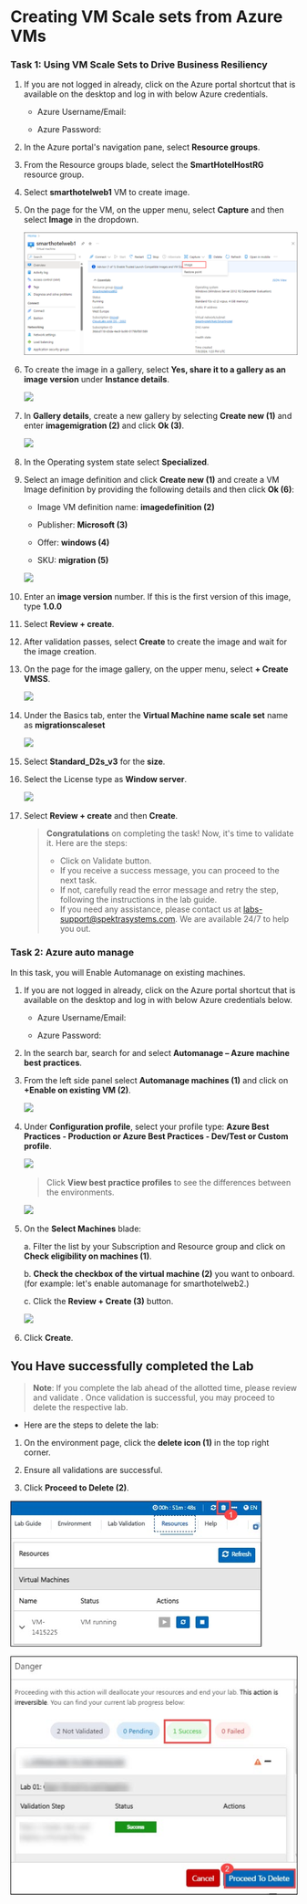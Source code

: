 # Creating VM Scale sets from Azure VMs

### Task 1: Using VM Scale Sets to Drive Business Resiliency

1. If you are not logged in already, click on the Azure portal shortcut that is available on the desktop and log in with below Azure credentials.
    
    * Azure Username/Email: <inject key="AzureAdUserEmail"></inject> 
    
    * Azure Password: <inject key="AzureAdUserPassword"></inject>

2. In the Azure portal's navigation pane, select **Resource groups**.

3. From the Resource groups blade, select the **SmartHotelHostRG** resource group.

4. Select **smarthotelweb1** VM to create image.

2. On the page for the VM, on the upper menu, select **Capture** and then select **Image** in the dropdown.
   
   ![](Images/upd-capture-1.png)

4. To create the image in a gallery, select **Yes, share it to a gallery as an image version** under **Instance details**.

   ![](Images/md1-ex-4-t1-s6.png)

5. In **Gallery details**, create a new gallery by selecting **Create new (1)** and enter **imagemigration<inject key="DeploymentID" enableCopy="false" /> (2)** and click **Ok (3)**.

   ![](Images/upd-e4-t1-s7.png)

6. In the Operating system state select **Specialized**.

7. Select an image definition and click **Create new (1)** and create a VM Image definition by providing the following details and then click **Ok (6)**: 
  
   - Image VM definition name: **imagedefinition<inject key="DeploymentID" enableCopy="false" /> (2)**

   - Publisher: **Microsoft (3)**
    
   - Offer: **windows (4)**
  
   - SKU: **migration (5)**

   ![](Images/upd-4-t1-s9.png)

8. Enter an **image version** number. If this is the first version of this image, type **1.0.0**

9. Select **Review + create**.

10. After validation passes, select **Create** to create the image and wait for the image creation.

11. On the page for the image gallery, on the upper menu, select **+ Create VMSS**.

    ![](Images/upd-vmss1.png)

12. Under the Basics tab, enter the **Virtual Machine name scale set** name as **migrationscaleset<inject key="DeploymentID" enableCopy="false" />**

    ![](Images/upd-vmname.png)

13. Select **Standard_D2s_v3** for the **size**.

14. Select the License type as **Window server**.

     ![](Images/upd-License.png)

15. Select **Review + create** and then **Create**.

    > **Congratulations** on completing the task! Now, it's time to validate it. Here are the steps:
    > - Click on Validate button.
    > - If you receive a success message, you can proceed to the next task.
    > - If not, carefully read the error message and retry the step, following the instructions in the lab guide. 
    > - If you need any assistance, please contact us at labs-support@spektrasystems.com. We are available 24/7 to help you out.
    
    <validation step="3435fc35-adbc-4789-885e-d2231cc767d4" />

### Task 2: Azure auto manage

In this task, you will Enable Automanage on existing machines.

1. If you are not logged in already, click on the Azure portal shortcut that is available on the desktop and log in with below Azure credentials below.
    
    * Azure Username/Email: <inject key="AzureAdUserEmail"></inject> 
    
    * Azure Password: <inject key="AzureAdUserPassword"></inject>

2. In the search bar, search for and select **Automanage – Azure machine best practices**.

3. From the left side panel select **Automanage machines (1)** and click on **+Enable on existing VM (2)**.
   
   ![](Images/upd-zero-vm-list-view.png)

4. Under **Configuration profile**, select your profile type: **Azure Best Practices - Production or Azure Best Practices - Dev/Test or Custom profile**.
   
   ![](Images/upd-existing-vm-quick-create.png)
   
   > Click **View best practice profiles** to see the differences between the environments.
    
   ![](Images/upd-browse-production-profile.png)

5. On the **Select Machines** blade:

   a. Filter the list by your Subscription and Resource group and click on **Check eligibility on machines (1)**.
   
   b. **Check the checkbox of the virtual machine (2)** you want to onboard. (for example: let's enable automanage for smarthotelweb2.)
   
   c. Click the **Review + Create (3)** button.
   
   ![](Images/updt-existing-vm-select-machine.png)

6. Click **Create**.

  ## You Have successfully completed the Lab

  >**Note**: If you complete the lab ahead of the allotted time, please review and validate . Once validation is successful, you may proceed to delete the respective lab.

- Here are the steps to delete the lab:

1. On the environment page, click the **delete icon (1)** in the top right corner.
   
2. Ensure all validations are successful.
   
3. Click **Proceed to Delete (2)**.

![Screenshot of the 'Azure Migrate: Server Migration' overview blade, with the 'Migrate' button highlighted.](Images/dlt-1.jpg "Replication summary")

![Screenshot of the 'Azure Migrate: Server Migration' overview blade, with the 'Migrate' button highlighted.](Images/dlt-2.jpg "Replication summary")
